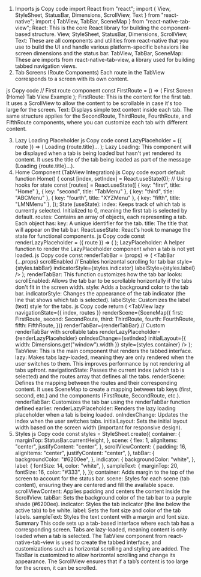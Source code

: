 1. Imports
   js
   Copy code
   import React from "react";
   import { View, StyleSheet, StatusBar, Dimensions, ScrollView, Text } from "react-native";
   import { TabView, TabBar, SceneMap } from "react-native-tab-view";
   React: This is the core React library for building the component-based structure.
   View, StyleSheet, StatusBar, Dimensions, ScrollView, Text: These are all components and utilities from react-native that you use to build the UI and handle various platform-specific behaviors like screen dimensions and the status bar.
   TabView, TabBar, SceneMap: These are imports from react-native-tab-view, a library used for building tabbed navigation views.
2. Tab Screens (Route Components)
   Each route in the TabView corresponds to a screen with its own content.

js
Copy code
// First route component
const FirstRoute = () => (
<ScrollView contentContainerStyle={styles.scrollViewContent}>
<Text>First Screen (Home)</Text>
<Text style={styles.sampleText}>Tab View Example</Text>
</ScrollView>
);
FirstRoute: This is the content for the first tab. It uses a ScrollView to allow the content to be scrollable in case it's too large for the screen.
Text: Displays simple text content inside each tab.
The same structure applies for the SecondRoute, ThirdRoute, FourthRoute, and FifthRoute components, where you can customize each tab with different content.

3. Lazy Loading Placeholder
   js
   Copy code
   const LazyPlaceholder = ({ route }) => (
   <View style={styles.scene}>
   <Text>Loading {route.title}…</Text>
   </View>
   );
   Lazy Loading: This component will be displayed when a tab is being loaded but hasn't yet rendered its content. It uses the title of the tab being loaded as part of the message (Loading {route.title}…).
4. Home Component (TabView Integration)
   js
   Copy code
   export default function Home() {
   const [index, setIndex] = React.useState(0); // Using hooks for state
   const [routes] = React.useState([
   { key: "first", title: "Home" },
   { key: "second", title: "TabMenu" },
   { key: "third", title: "ABCMenu" },
   { key: "fourth", title: "XYZMenu" },
   { key: "fifth", title: "LMNMenu" },
   ]);
   State (useState):
   index: Keeps track of which tab is currently selected. Initialized to 0, meaning the first tab is selected by default.
   routes: Contains an array of objects, each representing a tab. Each object has:
   key: A unique identifier for the tab.
   title: The title that will appear on the tab bar.
   React.useState: React's hook to manage the state for functional components.
   js
   Copy code
   const renderLazyPlaceholder = ({ route }) => (
   <LazyPlaceholder route={route} />
   );
   LazyPlaceholder: A helper function to render the LazyPlaceholder component when a tab is not yet loaded.
   js
   Copy code
   const renderTabBar = (props) => (
   <TabBar
   {...props}
   scrollEnabled // Enables horizontal scrolling for tab bar
   style={styles.tabBar}
   indicatorStyle={styles.indicator}
   labelStyle={styles.label}
   />
   );
   renderTabBar: This function customizes how the tab bar looks:
   scrollEnabled: Allows the tab bar to be scrollable horizontally if the tabs don't fit in the screen width.
   style: Adds a background color to the tab bar.
   indicatorStyle: Changes the appearance of the tab indicator (the line that shows which tab is selected).
   labelStyle: Customizes the label (text) style for the tabs.
   js
   Copy code
   return (
   <TabView
   lazy
   navigationState={{ index, routes }}
   renderScene={SceneMap({
   first: FirstRoute,
   second: SecondRoute,
   third: ThirdRoute,
   fourth: FourthRoute,
   fifth: FifthRoute,
   })}
   renderTabBar={renderTabBar} // Custom renderTabBar with scrollable tabs
   renderLazyPlaceholder={renderLazyPlaceholder}
   onIndexChange={setIndex}
   initialLayout={{ width: Dimensions.get("window").width }}
   style={styles.container}
   />
   );
   TabView: This is the main component that renders the tabbed interface.
   lazy: Makes tabs lazy-loaded, meaning they are only rendered when the user switches to them. This improves performance by not rendering all tabs upfront.
   navigationState: Passes the current index (which tab is selected) and the routes array that defines all the tabs.
   renderScene: Defines the mapping between the routes and their corresponding content. It uses SceneMap to create a mapping between tab keys (first, second, etc.) and the components (FirstRoute, SecondRoute, etc.).
   renderTabBar: Customizes the tab bar using the renderTabBar function defined earlier.
   renderLazyPlaceholder: Renders the lazy loading placeholder when a tab is being loaded.
   onIndexChange: Updates the index when the user switches tabs.
   initialLayout: Sets the initial layout width based on the screen width (important for responsive design).
5. Styles
   js
   Copy code
   const styles = StyleSheet.create({
   container: {
   marginTop: StatusBar.currentHeight,
   },
   scene: {
   flex: 1,
   alignItems: "center",
   justifyContent: "center",
   },
   scrollViewContent: {
   padding: 16,
   alignItems: "center",
   justifyContent: "center",
   },
   tabBar: {
   backgroundColor: "#6200ee",
   },
   indicator: {
   backgroundColor: "white",
   },
   label: {
   fontSize: 14,
   color: "white",
   },
   sampleText: {
   marginTop: 20,
   fontSize: 16,
   color: "#333",
   },
   });
   container: Adds margin to the top of the screen to account for the status bar.
   scene: Styles for each scene (tab content), ensuring they are centered and fill the available space.
   scrollViewContent: Applies padding and centers the content inside the ScrollView.
   tabBar: Sets the background color of the tab bar to a purple shade (#6200ee).
   indicator: Styles the tab indicator (the line below the active tab) to be white.
   label: Sets the font size and color of the tab labels.
   sampleText: Styles the text content with a margin and font size.
   Summary
   This code sets up a tab-based interface where each tab has a corresponding screen.
   Tabs are lazy-loaded, meaning content is only loaded when a tab is selected.
   The TabView component from react-native-tab-view is used to create the tabbed interface, and customizations such as horizontal scrolling and styling are added.
   The TabBar is customized to allow horizontal scrolling and change its appearance.
   The ScrollView ensures that if a tab’s content is too large for the screen, it can be scrolled.
